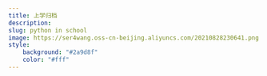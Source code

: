```yaml
---
title: 上学归档
description: 
slug: python in school
image: https://ser4wang.oss-cn-beijing.aliyuncs.com/20210828230641.png
style:
    background: "#2a9d8f"
    color: "#fff"
---
```


